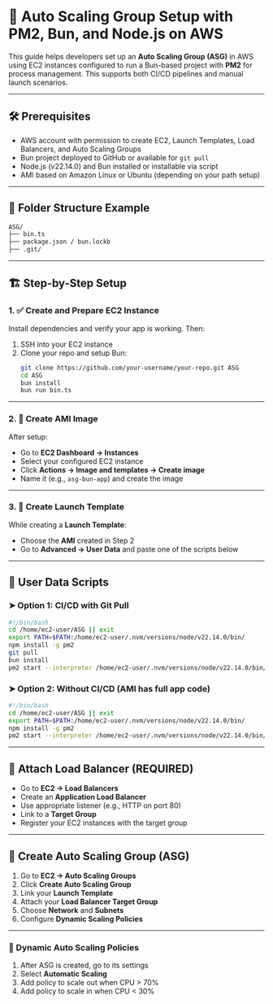 # 🚀 Auto Scaling Group Setup with PM2, Bun, and Node.js on AWS

This guide helps developers set up an **Auto Scaling Group (ASG)** in AWS using EC2 instances configured to run a Bun-based project with **PM2** for process management. This supports both CI/CD pipelines and manual launch scenarios.

---

## 🛠 Prerequisites

- AWS account with permission to create EC2, Launch Templates, Load Balancers, and Auto Scaling Groups
- Bun project deployed to GitHub or available for `git pull`
- Node.js (v22.14.0) and Bun installed or installable via script
- AMI based on Amazon Linux or Ubuntu (depending on your path setup)

---

## 🧩 Folder Structure Example

```bash
ASG/
├── bin.ts
├── package.json / bun.lockb
├── .git/
```

---

## 🏗️ Step-by-Step Setup

### 1. ✅ Create and Prepare EC2 Instance

Install dependencies and verify your app is working. Then:

1. SSH into your EC2 instance
2. Clone your repo and setup Bun:
   ```bash
   git clone https://github.com/your-username/your-repo.git ASG
   cd ASG
   bun install
   bun run bin.ts
   ```

---

### 2. 📸 Create AMI Image

After setup:
- Go to **EC2 Dashboard → Instances**
- Select your configured EC2 instance
- Click **Actions → Image and templates → Create image**
- Name it (e.g., `asg-bun-app`) and create the image

---

### 3. 📄 Create Launch Template

While creating a **Launch Template**:
- Choose the **AMI** created in Step 2
- Go to **Advanced → User Data** and paste one of the scripts below

---

## 📜 User Data Scripts

### ➤ Option 1: CI/CD with Git Pull

```bash
#!/bin/bash
cd /home/ec2-user/ASG || exit
export PATH=$PATH:/home/ec2-user/.nvm/versions/node/v22.14.0/bin/
npm install -g pm2
git pull
bun install
pm2 start --interpreter /home/ec2-user/.nvm/versions/node/v22.14.0/bin/bun bin.ts
```

### ➤ Option 2: Without CI/CD (AMI has full app code)

```bash
#!/bin/bash
cd /home/ec2-user/ASG || exit
export PATH=$PATH:/home/ec2-user/.nvm/versions/node/v22.14.0/bin/
npm install -g pm2
pm2 start --interpreter /home/ec2-user/.nvm/versions/node/v22.14.0/bin/bun /home/ec2-user/ASG/bin.ts
```

---

## 📡 Attach Load Balancer (REQUIRED)

- Go to **EC2 → Load Balancers**
- Create an **Application Load Balancer**
- Use appropriate listener (e.g., HTTP on port 80)
- Link to a **Target Group**
- Register your EC2 instances with the target group

---

## 🔁 Create Auto Scaling Group (ASG)

1. Go to **EC2 → Auto Scaling Groups**
2. Click **Create Auto Scaling Group**
3. Link your **Launch Template**
4. Attach your **Load Balancer Target Group**
5. Choose **Network** and **Subnets**
6. Configure **Dynamic Scaling Policies**

---

### 🔄 Dynamic Auto Scaling Policies

1. After ASG is created, go to its settings
2. Select **Automatic Scaling**
3. Add policy to scale out when CPU > 70%
4. Add policy to scale in when CPU < 30%
